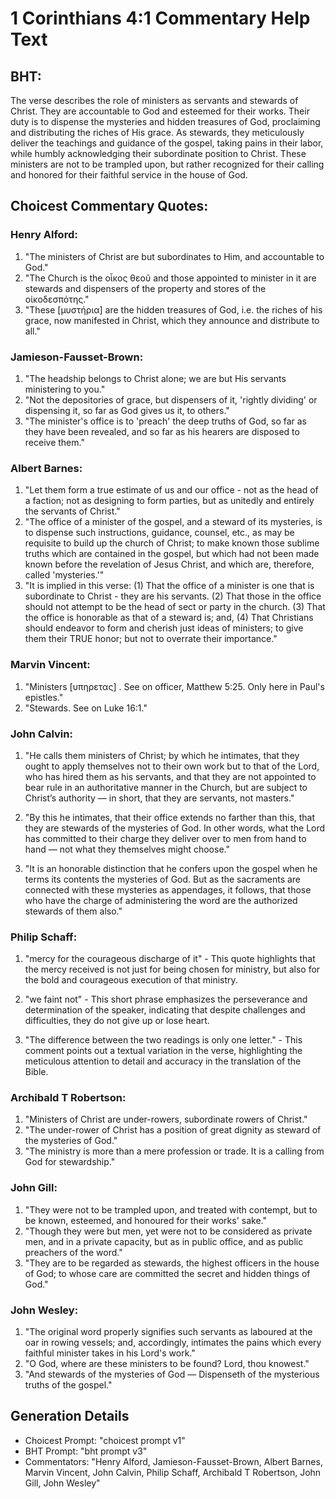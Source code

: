 # 1 Corinthians 4:1 Commentary Help Text

## BHT:
The verse describes the role of ministers as servants and stewards of Christ. They are accountable to God and esteemed for their works. Their duty is to dispense the mysteries and hidden treasures of God, proclaiming and distributing the riches of His grace. As stewards, they meticulously deliver the teachings and guidance of the gospel, taking pains in their labor, while humbly acknowledging their subordinate position to Christ. These ministers are not to be trampled upon, but rather recognized for their calling and honored for their faithful service in the house of God.

## Choicest Commentary Quotes:
### Henry Alford:
1. "The ministers of Christ are but subordinates to Him, and accountable to God."
2. "The Church is the οἶκος θεοῦ and those appointed to minister in it are stewards and dispensers of the property and stores of the οἰκοδεσπότης."
3. "These [μυστήρια] are the hidden treasures of God, i.e. the riches of his grace, now manifested in Christ, which they announce and distribute to all."

### Jamieson-Fausset-Brown:
1. "The headship belongs to Christ alone; we are but His servants ministering to you."
2. "Not the depositories of grace, but dispensers of it, 'rightly dividing' or dispensing it, so far as God gives us it, to others."
3. "The minister's office is to 'preach' the deep truths of God, so far as they have been revealed, and so far as his hearers are disposed to receive them."

### Albert Barnes:
1. "Let them form a true estimate of us and our office - not as the head of a faction; not as designing to form parties, but as unitedly and entirely the servants of Christ."
2. "The office of a minister of the gospel, and a steward of its mysteries, is to dispense such instructions, guidance, counsel, etc., as may be requisite to build up the church of Christ; to make known those sublime truths which are contained in the gospel, but which had not been made known before the revelation of Jesus Christ, and which are, therefore, called 'mysteries.'"
3. "It is implied in this verse: (1) That the office of a minister is one that is subordinate to Christ - they are his servants. (2) That those in the office should not attempt to be the head of sect or party in the church. (3) That the office is honorable as that of a steward is; and, (4) That Christians should endeavor to form and cherish just ideas of ministers; to give them their TRUE honor; but not to overrate their importance."

### Marvin Vincent:
1. "Ministers [υπηρετας] . See on officer, Matthew 5:25. Only here in Paul's epistles." 
2. "Stewards. See on Luke 16:1."

### John Calvin:
1. "He calls them ministers of Christ; by which he intimates, that they ought to apply themselves not to their own work but to that of the Lord, who has hired them as his servants, and that they are not appointed to bear rule in an authoritative manner in the Church, but are subject to Christ’s authority — in short, that they are servants, not masters."

2. "By this he intimates, that their office extends no farther than this, that they are stewards of the mysteries of God. In other words, what the Lord has committed to their charge they deliver over to men from hand to hand — not what they themselves might choose."

3. "It is an honorable distinction that he confers upon the gospel when he terms its contents the mysteries of God. But as the sacraments are connected with these mysteries as appendages, it follows, that those who have the charge of administering the word are the authorized stewards of them also."

### Philip Schaff:
1. "mercy for the courageous discharge of it" - This quote highlights that the mercy received is not just for being chosen for ministry, but also for the bold and courageous execution of that ministry.

2. "we faint not" - This short phrase emphasizes the perseverance and determination of the speaker, indicating that despite challenges and difficulties, they do not give up or lose heart.

3. "The difference between the two readings is only one letter." - This comment points out a textual variation in the verse, highlighting the meticulous attention to detail and accuracy in the translation of the Bible.

### Archibald T Robertson:
1. "Ministers of Christ are under-rowers, subordinate rowers of Christ." 
2. "The under-rower of Christ has a position of great dignity as steward of the mysteries of God." 
3. "The ministry is more than a mere profession or trade. It is a calling from God for stewardship."

### John Gill:
1. "They were not to be trampled upon, and treated with contempt, but to be known, esteemed, and honoured for their works' sake."
2. "Though they were but men, yet were not to be considered as private men, and in a private capacity, but as in public office, and as public preachers of the word."
3. "They are to be regarded as stewards, the highest officers in the house of God; to whose care are committed the secret and hidden things of God."

### John Wesley:
1. "The original word properly signifies such servants as laboured at the oar in rowing vessels; and, accordingly, intimates the pains which every faithful minister takes in his Lord's work."
2. "O God, where are these ministers to be found? Lord, thou knowest."
3. "And stewards of the mysteries of God — Dispenseth of the mysterious truths of the gospel."


## Generation Details
- Choicest Prompt: "choicest prompt v1"
- BHT Prompt: "bht prompt v3"
- Commentators: "Henry Alford, Jamieson-Fausset-Brown, Albert Barnes, Marvin Vincent, John Calvin, Philip Schaff, Archibald T Robertson, John Gill, John Wesley"
